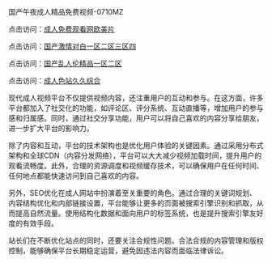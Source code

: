 国产午夜成人精品免费视频-0710MZ

点击访问：<a href="https://heiliaozj3tjd.pages.dev">成人免费观看网欧美片</a>

点击访问：<a href="https://heiliao2dmwwy.pages.dev">国产激情对白一区二区三区四</a>

点击访问：<a href="https://heiliaoxqkkct.pages.dev">国产乱人伦精品一区二区</a>

点击访问：<a href="https://heiliaowzu4ur.pages.dev">成人色站久久综合</a>

现代成人视频平台不仅提供视频内容，还注重用户的互动和参与。在这方面，许多平台都加入了社交化的功能，如评论区、评分系统、互动直播等，增加用户的参与感和归属感。同时，通过社交分享功能，用户可以将自己喜欢的内容分享给朋友，进一步扩大平台的影响力。

除了内容和互动，平台的技术架构也是优化用户体验的关键因素。通过采用分布式架构和全球CDN（内容分发网络），平台可以大大减少视频加载时间，提升用户的观看流畅度。此外，合理的资源调度和视频缓存技术，可以确保用户在任何时间、任何地点都能快速访问到自己喜欢的内容。

另外，SEO优化在成人网站中扮演着至关重要的角色。通过合理的关键词规划、内容结构优化和内部链接设置，平台能够让更多的页面被搜索引擎识别和抓取，从而提高自然流量。使用结构化数据和面向用户的标签系统，也是提升搜索引擎友好度的有效手段。

站长们在不断优化站点的同时，还要关注合规性问题。合法合规的内容管理和版权控制，能够确保平台长期稳定运营，避免因违法内容而面临法律诉讼。

<span style="display:none;">[Canonical link]( ）</span>
